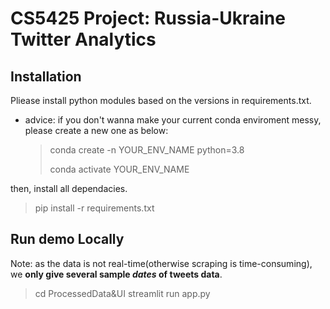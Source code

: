# CS5425 Project: Russia-Ukraine Twitter Analytics

## Installation
Pliease install python modules based on the versions in requirements.txt.

- advice: if you don't wanna make your current conda enviroment messy, please create a new one as below:
    > conda create -n YOUR_ENV_NAME python=3.8
    >
    > conda activate YOUR_ENV_NAME

then, install all dependacies.
> pip install -r requirements.txt

## Run demo Locally
Note: as the data is not real-time(otherwise scraping is time-consuming), we **only give several sample *dates* of tweets data**.

> cd ProcessedData&UI
> streamlit run app.py
